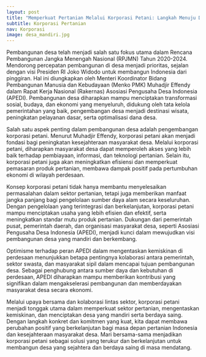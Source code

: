 ```yaml
---
layout: post
title: "Memperkuat Pertanian Melalui Korporasi Petani: Langkah Menuju Desa yang Mandiri dan Berkembang"
subtitle: Korporasi Pertanian
nav: Korporasi
image: desa_mandiri.jpg
---
```



Pembangunan desa telah menjadi salah satu fokus utama dalam Rencana Pembangunan Jangka Menengah Nasional (RPJMN) Tahun 2020-2024. Mendorong percepatan pembangunan di desa menjadi prioritas, sejalan dengan visi Presiden RI Joko Widodo untuk membangun Indonesia dari pinggiran. Hal ini diungkapkan oleh Menteri Koordinator Bidang Pembangunan Manusia dan Kebudayaan (Menko PMK) Muhadjir Effendy dalam Rapat Kerja Nasional (Rakernas) Asosiasi Pengusaha Desa Indonesia (APEDI). Pembangunan desa diharapkan mampu menciptakan transformasi sosial, budaya, dan ekonomi yang menyeluruh, didukung oleh tata kelola pemerintahan yang baik, pengembangan desa menjadi destinasi wisata, peningkatan pelayanan dasar, serta optimalisasi dana desa.

Salah satu aspek penting dalam pembangunan desa adalah pengembangan korporasi petani. Menurut Muhadjir Effendy, korporasi petani akan menjadi fondasi bagi peningkatan kesejahteraan masyarakat desa. Melalui korporasi petani, diharapkan masyarakat desa dapat memperoleh akses yang lebih baik terhadap pembiayaan, informasi, dan teknologi pertanian. Selain itu, korporasi petani juga akan meningkatkan efisiensi dan memperkuat pemasaran produk pertanian, membawa dampak positif pada pertumbuhan ekonomi di wilayah perdesaan.

Konsep korporasi petani tidak hanya membantu menyelesaikan permasalahan dalam sektor pertanian, tetapi juga memberikan manfaat jangka panjang bagi pengelolaan sumber daya alam secara keseluruhan. Dengan pengelolaan yang terintegrasi dan berkelanjutan, korporasi petani mampu menciptakan usaha yang lebih efisien dan efektif, serta meningkatkan standar mutu produk pertanian. Dukungan dari pemerintah pusat, pemerintah daerah, dan organisasi masyarakat desa, seperti Asosiasi Pengusaha Desa Indonesia (APEDI), menjadi kunci dalam mewujudkan visi pembangunan desa yang mandiri dan berkembang.

Optimisme terhadap peran APEDI dalam mengentaskan kemiskinan di perdesaan menunjukkan betapa pentingnya kolaborasi antara pemerintah, sektor swasta, dan masyarakat sipil dalam mencapai tujuan pembangunan desa. Sebagai penghubung antara sumber daya dan kebutuhan di perdesaan, APEDI diharapkan mampu memberikan kontribusi yang signifikan dalam mengakselerasi pembangunan dan memberdayakan masyarakat desa secara ekonomi.

Melalui upaya bersama dan kolaborasi lintas sektor, korporasi petani menjadi tonggak utama dalam memperkuat sektor pertanian, mengentaskan kemiskinan, dan menciptakan desa yang mandiri serta berdaya saing. Dengan langkah konkret dan komitmen yang kuat, kita dapat membawa perubahan positif yang berkelanjutan bagi masa depan pertanian Indonesia dan kesejahteraan masyarakat desa. Mari bersama-sama menjadikan korporasi petani sebagai solusi yang terukur dan berkelanjutan untuk membangun desa yang sejahtera dan berdaya saing di masa mendatang.